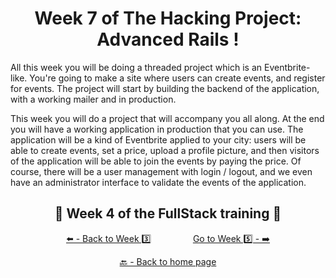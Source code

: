 <h1 align="center">Week 7 of The Hacking Project: Advanced Rails !</h1>

All this week you will be doing a threaded project which is an Eventbrite-like. You're going to make a site where users can create events, and register for events. The project will start by building the backend of the application, with a working mailer and in production.

This week you will do a project that will accompany you all along. At the end you will have a working application in production that you can use. The application will be a kind of Eventbrite applied to your city: users will be able to create events, set a price, upload a profile picture, and then visitors of the application will be able to join the events by paying the price. Of course, there will be a user management with login / logout, and we even have an administrator interface to validate the events of the application.

<h2 align="center">🎉 Week 4 of the FullStack training 🎉</h2>

<div align="center">
  
  [⬅️ - Back to Week 3️⃣](https://github.com/BenjaminCharmes/THP_FullStack/tree/main/Week_3)
  &nbsp;&nbsp;&nbsp;&nbsp;&nbsp;&nbsp;&nbsp;&nbsp;&nbsp;&nbsp;&nbsp;&nbsp;&nbsp;&nbsp;&nbsp;
  [Go to Week 5️⃣ - ➡️](https://github.com/BenjaminCharmes/THP_FullStack/tree/main/Week_5)

</div>

<div align="center">

  [🔙 - Back to home page](https://github.com/BenjaminCharmes/THP_FullStack)

</div>
